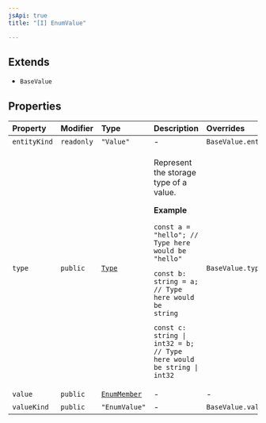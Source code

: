 ```yaml
---
jsApi: true
title: "[I] EnumValue"

---
```

## Extends

- `BaseValue`

## Properties

| Property | Modifier | Type | Description | Overrides | Inherited from |
| :------ | :------ | :------ | :------ | :------ | :------ |
| `entityKind` | `readonly` | `"Value"` | - | `BaseValue.entityKind` | `BaseValue.entityKind` |
| `type` | `public` | [`Type`](../type-aliases/Type.md) | <p>Represent the storage type of a value.</p><p>**Example**</p><code>const a = "hello"; // Type here would be "hello"<p>const b: string = a;  // Type here would be string</p><p>const c: string \| int32 = b; // Type here would be string \| int32</p></code> | `BaseValue.type` | `BaseValue.type` |
| `value` | `public` | [`EnumMember`](EnumMember.md) | - | - | - |
| `valueKind` | `public` | `"EnumValue"` | - | `BaseValue.valueKind` | `BaseValue.valueKind` |
